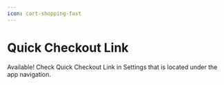 ```yaml
---
icon: cart-shopping-fast
---
```


# Quick Checkout Link

Available! Check Quick Checkout Link in Settings that is located under the app navigation.
